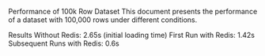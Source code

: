Performance of 100k Row Dataset
This document presents the performance of a dataset with 100,000 rows under different conditions.

Results
Without Redis: 2.65s (initial loading time)
First Run with Redis: 1.42s
Subsequent Runs with Redis: 0.6s
